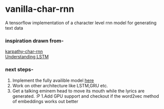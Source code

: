 # vanilla-char-rnn
A tensorflow implementation of a character level rnn model for generating text data

### inspiration drawn from-
[karpathy-char-rnn](https://gist.github.com/karpathy/d4dee566867f8291f086)  
[Understanding LSTM](https://colah.github.io/posts/2015-08-Understanding-LSTMs/)

### next steps-
1. Implement the fully availible model [here](https://github.com/karpathy/char-rnn)
1. Work on other architecture like LSTM,GRU etc.
1. Get a talking eminem head to move its mouth while the lyrics are generated. :P 
1.Add GPU support and checkout if the word2vec method of embeddings works out better
